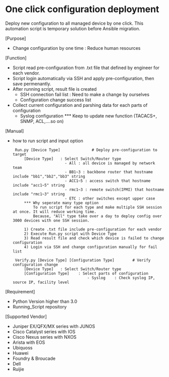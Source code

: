 # One click configuration deployment
Deploy new configuration to all managed device by one click.
This automation script is temporary solution before Ansible migration.

[Purpose]
 - Change configuration by one time : Reduce human resources

[Function]
 - Script read pre-configuration from .txt file that defined by engineer for each vendor.
 - Script login automatically via SSH and apply pre-configuration, then save permenantly.
 - After running script, result file is created
    - SSH connection fail list : Need to make a change by ourselves
    - Configuration change success list
 - Collect current configuration and parshing data for each parts of configuration
    - Syslog configuration
    *** Keep to update new function (TACACS+, SNMP, ACL,....so on)
 
    
[Manual]
 - how to run script and input option 

        Run.py [Device Type]              # Deploy pre-configuration to target 
            [Device Type]   : Select Switch/Router type
                              - All : all device is managed by network team
                              - BB1~3 : backbone router that hostname include "bb1","bb2","bb3" string
                              - ACC1~5 : access switch that hostname include "acc1~5" string
                              - rmc1~3 : remote switch(IPMI) that hostname include "rmc1~3" string
                              - ETC : other switches except upper case
            *** Why seperate many type option
                To run script for each type and make multiple SSH session at once. It will reduce working time.
                Because, "All" type take over a day to deploy config over 3000 devices with one SSH session. 
                 
            1) Create .txt file include pre-configuration for each vendor
            2) Execute Run.py script with Device Type
            3) Read result file and check which device is failed to change configuration
            4) Login via SSH and change configuration manually for fail list
        
        Verify.py [Device Type] [Configuration Type]        # Verify configuration change
            [Device Type]   : Select Switch/Router type
            [Configuration Type]    : Select parts of configuration
                                        - Syslog    : Check syslog IP, source IP, facility level
            
[Requirement]
 - Python Version higher than 3.0
 - Running_Script repository
 
[Supported Vendor]
 - Juniper EX/QFX/MX series with JUNOS
 - Cisco Catalyst series with IOS
 - Cisco Nexus series with NXOS
 - Arista with EOS
 - Ubiquoss
 - Huawei
 - Foundry & Broucade
 - Dell
 - Ruijie
